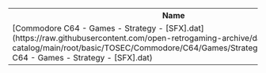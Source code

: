 <table>
<tr><th>Name</th><th>Size</th></tr>
<tr><td>[Commodore C64 - Games - Strategy - [SFX].dat](https://raw.githubusercontent.com/open-retrogaming-archive/dat-catalog/main/root/basic/TOSEC/Commodore/C64/Games/Strategy/[SFX]/Commodore C64 - Games - Strategy - [SFX].dat)</td><td>859</td></tr>
</table>
